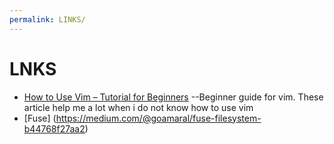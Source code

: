 ```yaml
---
permalink: LINKS/
---
```

# LNKS
* [How to Use Vim – Tutorial for Beginners](https://www.freecodecamp.org/news/vim-beginners-guide/) --Beginner guide for vim. These article help me a lot when i do not know how to use vim
* [Fuse] (https://medium.com/@goamaral/fuse-filesystem-b44768f27aa2)
